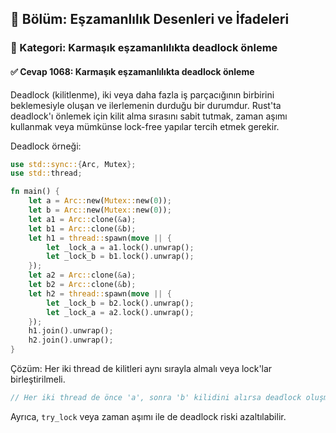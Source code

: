 ## 📘 Bölüm: Eşzamanlılık Desenleri ve İfadeleri  
### 🔹 Kategori: Karmaşık eşzamanlılıkta deadlock önleme  
#### ✅ Cevap 1068: Karmaşık eşzamanlılıkta deadlock önleme

Deadlock (kilitlenme), iki veya daha fazla iş parçacığının birbirini beklemesiyle oluşan ve ilerlemenin durduğu bir durumdur. Rust'ta deadlock'ı önlemek için kilit alma sırasını sabit tutmak, zaman aşımı kullanmak veya mümkünse lock-free yapılar tercih etmek gerekir.

Deadlock örneği:
```rust
use std::sync::{Arc, Mutex};
use std::thread;

fn main() {
    let a = Arc::new(Mutex::new(0));
    let b = Arc::new(Mutex::new(0));
    let a1 = Arc::clone(&a);
    let b1 = Arc::clone(&b);
    let h1 = thread::spawn(move || {
        let _lock_a = a1.lock().unwrap();
        let _lock_b = b1.lock().unwrap();
    });
    let a2 = Arc::clone(&a);
    let b2 = Arc::clone(&b);
    let h2 = thread::spawn(move || {
        let _lock_b = b2.lock().unwrap();
        let _lock_a = a2.lock().unwrap();
    });
    h1.join().unwrap();
    h2.join().unwrap();
}
```
Çözüm: Her iki thread de kilitleri aynı sırayla almalı veya lock'lar birleştirilmeli.

```rust
// Her iki thread de önce 'a', sonra 'b' kilidini alırsa deadlock oluşmaz.
```
Ayrıca, `try_lock` veya zaman aşımı ile de deadlock riski azaltılabilir.
